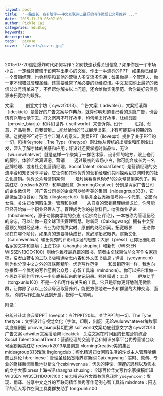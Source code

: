 ```yaml
---
layout: post  
title:  "一路成长，各有陪伴——中文互联网上最好的写作微信公众号推荐 ..."
date:  2015-11-19 03:07:00
author: Pickle Cai  
categories: EduBlog  
keywords: 
description:   
tags:	pickle   
cover:  "/assets/cover.jpg"  

---
```


2015-07-20信息爆炸时代如何写作？如何快速获得关键信息？如果你是一个市场小白，一定经常苦恼于如何写出走心的文案、作出一手漂亮的PPT；如果你已经是一个营销经理，也会想要和其他的营销人多交流多沟通；如果你是一个管理人，你一定不想错过管理圣经，还需要经常了解必要的财经资讯。中文互联网上最好的微信公众号清单来了，不但帮你解决以上问题，还会给你实例示范、给你最好的信息源来拓宽你的眼界。

文案     创意文字坊（ cywzf2013）、广告文案（ adwriter）、文案摇滚帮 （ideakick）是最好的广告文案写作典范，就算你明知道自己看的是篇广告，也会饶有兴趣地读下去。好文案离不开好故事，如何编出好故事，让编剧圈（pmovie_bianju）和科幻世界（ scifiworld）来告诉你。设计     汇报、创意、产品销售、自我营销……能以恰当的形式展示出来，才有可能获得预期的效果。这就是PPT对于当今江湖人的意义。我爱PPT（iloveppt）提供了关于PPT的一切，包括Keynote；The Type（thetype）则让你从传统的出版业和印刷业出发，深入了解字体的美感和应用；好设计还要掌握时尚品味，无论（wulunwhatever）就是这样一个聚集了一群艺术家、设计师的地方，跟上他们的脚步，体验艺术真谛吧。营销   迈过最初的市场小白，你可能会成长为一名品牌经理、或者社会化营销经理。Social Talent（SocialTalent）是营销经理的交流平台和知识分享平台，它让你和其他优秀的营销经理们共同探索互联网时代的社会化营销。优秀公众号营销案例    是时候看看做得好的公众号营销案例了。奥美红坊（redwork2013）和早晨创意（MorningCreative）分别是两家广告公司的企业微信号；非广告公司类的企业可以参考美的集团（mideagroup333），它是做生活电器的；玲珑（linglongclub）则是非企业类微信号的一个代表，它面向女性，关注妇女闲暇生活。管理和财经   从自身的营销经理继续成长，你可能已经开始做一个职业经理人了。管理成为你的必修科目。哈佛商业评论（hbrchinese），源于哈佛商学院的杂志《哈佛商业评论》，一本被称为管理圣经的杂志，可以让你一窥全球顶尖管理智慧。财新网（Caixingwang）拥有中文界最顶尖的财经品味，专业为你提供实时、原创的财经新闻。拓宽眼界   无论你现在在哪个阶段，如果真的想要持续成长，就必须拓宽眼界。财新文化（caixinwenhua）输出优秀的评论和深邃的思想；大家（ipress）让你细细咀嚼名家的文字和意境；上海书评（shanghaishuping）和新知（WISSEN WISSEN1BOOK100）则给你推荐最靠谱的图书，前者由全球百位华文写作名家撰稿，后者由著名的三联书店精选杂志内容和外文图书信息；译言（yeeyancom）则为你分享中文之外的互联网精华。优秀写作范例   和营销范例一样，我也向你推荐一个优秀的写作范例公众号：心智工具箱（mindnote）。你可以把它看做一个思路不同的写作人一步步成长起来的笔记记录。额外赠送：工具   群友助手（tongxunlu100）不是一个和写作有关系的工具，它只是帮你更好地利用微信群，让你除了从以上公众号汲取营养外，能更方便地进一步和群里的大神交流、面基。 你的写作生涯从此刻开启，祝你一切顺利。



附录：

分组设计功底我爱PPT iloveppt：专注PPT20年，关注PPT的一切。The Type thetype：文字设计与视觉文化（字体，印刷，出版）无论wulunwhatever编故事功底编剧圈 pmovie_bianju科幻世界 scifiworld文案功底创意文字坊 cywzf2013广告文案 adwriter文案摇滚帮 ideakick：关注文案在时间里的长度营销综合Social Talent SocialTalent：营销经理的交流平台和知识分享平台优秀营销公众号案例奥美红坊 redwork2013早晨创意 MorningCreative美的集团 mideagroup333玲珑 linglongclub：孵化精通妇女闲暇生活的沙龙主人管理哈佛商业评论 hbrchinese：管理圣经拓宽眼界财新网 Caixingwang：实时、原创、专业的财经新闻集散地财新文化caixinwenhua：优秀的评论、深邃的思想以及隽永的文字大家ipress上海书评shanghaishuping：全球百位华文写作名家撰稿新知WISSEN WISSEN1BOOK100：杂志精选&外文图书信息译言 yeeyancom：发现、翻译、分享中文之外的互联网精华优秀写作范例心智工具箱 mindnote：阳志平的私人写作空间工具类群友助手 tongxunlu100

		    
